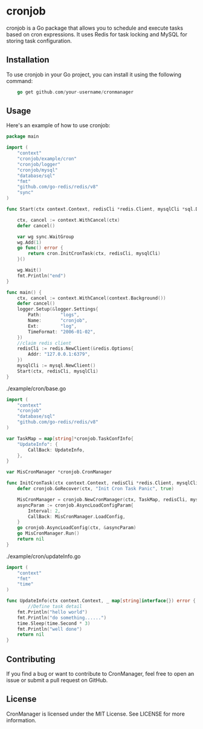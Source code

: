 # cronjob

cronjob is a Go package that allows you to schedule and execute tasks based on cron expressions. It uses Redis for task locking and MySQL for storing task configuration.

## Installation

To use cronjob in your Go project, you can install it using the following command:
```go
    go get github.com/your-username/cronmanager
```

## Usage

Here's an example of how to use cronjob:

```go
package main

import (
	"context"
	"cronjob/example/cron"
	"cronjob/logger"
	"cronjob/mysql"
	"database/sql"
	"fmt"
	"github.com/go-redis/redis/v8"
	"sync"
)

func Start(ctx context.Context, redisCli *redis.Client, mysqlCli *sql.DB) {

	ctx, cancel := context.WithCancel(ctx)
	defer cancel()

	var wg sync.WaitGroup
	wg.Add(1)
	go func() error {
		return cron.InitCronTask(ctx, redisCli, mysqlCli)
	}()

	wg.Wait()
	fmt.Println("end")
}

func main() {
	ctx, cancel := context.WithCancel(context.Background())
	defer cancel()
	logger.Setup(&logger.Settings{
		Path:       "logs",
		Name:       "cronjob",
		Ext:        "log",
		TimeFormat: "2006-01-02",
	})
	//claim redis client
	redisCli := redis.NewClient(&redis.Options{
		Addr: "127.0.0.1:6379",
	})
	mysqlCli := mysql.NewClient()
	Start(ctx, redisCli, mysqlCli)
}

```
./example/cron/base.go
```go
import (
	"context"
	"cronjob"
	"database/sql"
	"github.com/go-redis/redis/v8"
)

var TaskMap = map[string]*cronjob.TaskConfInfo{
	"UpdateInfo": {
		CallBack: UpdateInfo,
	},
}

var MisCronManager *cronjob.CronManager

func InitCronTask(ctx context.Context, redisCli *redis.Client, mysqlCli *sql.DB) error {
	defer cronjob.GoRecover(ctx, "Init Cron Task Panic", true)

	MisCronManager = cronjob.NewCronManager(ctx, TaskMap, redisCli, mysqlCli)
	asyncParam := cronjob.AsyncLoadConfigParam{
		Interval: 2,
		CallBack: MisCronManager.LoadConfig,
	}
	go cronjob.AsyncLoadConfig(ctx, &asyncParam)
	go MisCronManager.Run()
	return nil
}

```
./example/cron/updateInfo.go
```go
import (
	"context"
	"fmt"
	"time"
)

func UpdateInfo(ctx context.Context, _ map[string]interface{}) error {
        //Define task detail
	fmt.Println("hello world")
	fmt.Println("do something......")
	time.Sleep(time.Second * 3)
	fmt.Println("well done")
	return nil
}

```

## Contributing

If you find a bug or want to contribute to CronManager, feel free to open an issue or submit a pull request on GitHub.

## License

CronManager is licensed under the MIT License. See LICENSE for more information.
